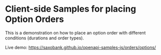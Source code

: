 # Client-side Samples for placing Option Orders

This is a demonstration on how to place an option order with different conditions (durations and order types).

Live demo: https://saxobank.github.io/openapi-samples-js/orders/options/
